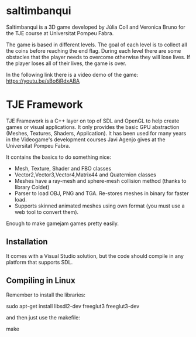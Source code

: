 # saltimbanqui
 
Saltimbanqui is a 3D game developed by Júlia Coll and Veronica Bruno for the TJE course at Universitat Pompeu Fabra. 
 
The game is based in different levels. The goal of each level is to collect all the coins before reaching the end flag. During each level there are some obstacles that the player needs to overcome otherwise they will lose lives. If the player loses all of their lives, the game is over.

In the following link there is a video demo of the game:
https://youtu.be/sBo6iRdxABA
 
# TJE Framework #

TJE Framework is a C++ layer on top of SDL and OpenGL to help create games or visual applications.
It only provides the basic GPU abstraction (Meshes, Textures, Shaders, Application).
It has been used for many years in the Videogame's development courses Javi Agenjo gives at the Universitat Pompeu Fabra.

It contains the basics to do something nice:
- Mesh, Texture, Shader and FBO classes
- Vector2,Vector3,Vector4,Matrix44 and Quaternion classes
- Meshes have a ray-mesh and sphere-mesh collision method (thanks to library Coldet)
- Parser to load OBJ, PNG and TGA. Re-stores meshes in binary for faster load.
- Supports skinned animated meshes using own format (you must use a web tool to convert them).

Enough to make gamejam games pretty easily.


## Installation ##

It comes with a Visual Studio solution, but the code should compile in any platform that supports SDL.


## Compiling in Linux

Remember to install the libraries:

sudo apt-get install libsdl2-dev freeglut3 freeglut3-dev

and then just use the makefile:

make


